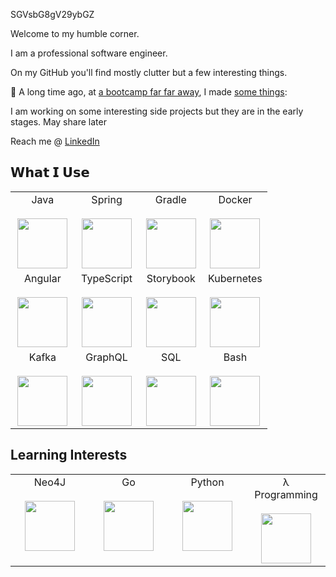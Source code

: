 SGVsbG8gV29ybGZ

Welcome to my humble corner. 

I am a professional software engineer.

On my GitHub you'll find mostly clutter but a few interesting things. 

🔭 A long time ago, at [a bootcamp far far away](https://www.lambdaschool.com), I made [some things](https://www.geraldryan.dev):

I am working on some interesting side projects but they are in the early stages. May share later

Reach me @ [LinkedIn](https://www.linkedin.com/in/gerald-ryan-0007/)




## 𝗪𝗵𝗮𝘁 𝗜 𝗨𝘀𝗲
<table>
    <tbody>
        <tr valign="top">
            <td width="25%" align="center">
                <span>Java</span><br><br>
                <img height="80px" src="https://cdn.svgporn.com/logos/java.svg">
            </td>
            <td width="25%" align="center">
                <span>Spring</span><br><br>
                <img height="80px" src="https://cdn.svgporn.com/logos/spring-icon.svg">
            </td>
            <td width="25%" align="center">
                <span>Gradle</span><br><br>
                <img height="80px" src="https://cdn.svgporn.com/logos/gradle.svg">
            </td>
            <td width="25%" align="center">
                <span>Docker</span><br><br>
                <img height="80px" src="https://cdn.svgporn.com/logos/docker-icon.svg">
            </td>
        </tr>
        <tr valign="top">
            <td width="25%" align="center">
                <span>Angular</span><br><br>
                <img height="80px" src="https://cdn.svgporn.com/logos/angular-icon.svg">
            </td>
            <td width="25%" align="center">
                <span>TypeScript</span><br><br>
                <img height="80px" src="https://cdn.svgporn.com/logos/typescript-icon.svg">
            </td>
            <td width="25%" align="center">
                <span>Storybook</span><br><br>
                <img height="80px" src="https://cdn.svgporn.com/logos/storybook-icon.svg">
            </td>
            <td width="25%" align="center">
                <span>Kubernetes</span><br><br>
                <img height="80px" src="https://cdn.svgporn.com/logos/kubernetes.svg">
            </td>
        <tr valign="top">
            <td width="25%" align="center">
                <span>Kafka</span><br><br>
                <img height="80px" src="https://cdn.svgporn.com/logos/kafka-icon.svg">
            </td>
            <td width="25%" align="center">
                <span>GraphQL</span><br><br>
                <img height="80px" src="https://cdn.svgporn.com/logos/graphql.svg">
            </td>
            <td width="25%" align="center">
                <span>SQL</span><br><br>
                <img height="80px" src="https://cdn.svgporn.com/logos/mariadb-icon.svg">
            </td>
            <td width="25%" align="center">
                <span>Bash</span><br><br>
                <img height="80px" src="https://cdn.svgporn.com/logos/bash-icon.svg">
            </td>
        </tr>
    </tbody>
</table>


## Learning Interests
<table>
    <tbody>
        <tr valign="top">
            <td width="25%" align="center">
                <span>Neo4J</span><br><br>
                <img height="80px" src="https://cdn.svgporn.com/logos/neo4j.svg">
            </td>
            <td width="25%" align="center">
                <span>Go</span><br><br>
                <img height="80px" src="https://cdn.svgporn.com/logos/gopher.svg">
            </td>
            <td width="25%" align="center">
                <span>Python</span><br><br>
                <img height="80px" src="https://cdn.svgporn.com/logos/python.svg">
            </td>
            <td width="25%" align="center">
                <span>λ Programming</span><br><br>
                <img height="80px" src="https://cdn.svgporn.com/logos/scala.svg">
            </td>
        </tr>
    </tbody>
</table>


   








  

<!--
**GeraldRyan/GeraldRyan** is a ✨ _special_ ✨ repository because its `README.md` (this file) appears on your GitHub profile.
- 🤔 I’m looking for help with ...
- 💬 Ask me about ...

- ⚡ Fun fact: ...
-->
